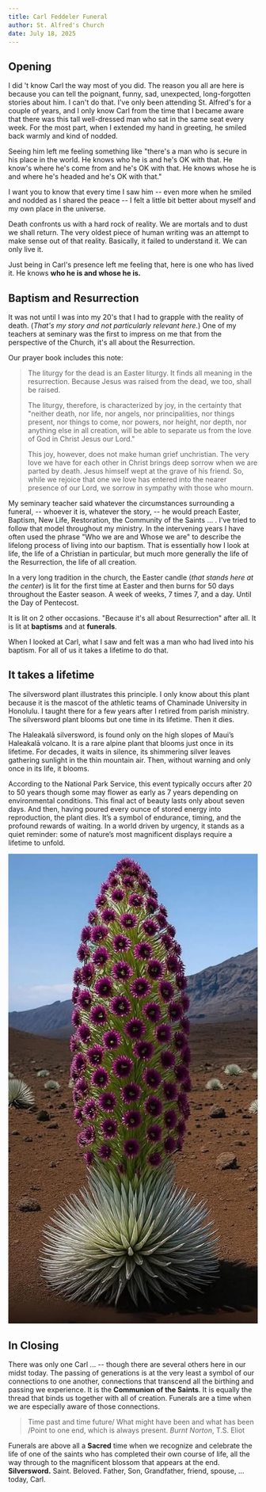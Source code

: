 ```yaml
---
title: Carl Feddeler Funeral
author: St. Alfred's Church
date: July 18, 2025
---
```



## Opening

I did 't know Carl the way most of you did. The reason you all are here is because you can tell the poignant, funny, sad, unexpected, long-forgotten stories about him. I can't do that. I've only been attending St. Alfred's for a couple of years, and I only know Carl from the time that I became aware that there was this tall well-dressed man who sat in the same seat every week. For the most part, when I extended my hand in greeting, he smiled back warmly and kind of nodded.

Seeing him left me feeling something like "there's a man who is secure in his place in the world. He knows who he is and he's OK with that. He know's where he's come from and he's OK with that. He knows whose he is and where he's headed and he's OK with that."

I want you to know that every time I saw him -- even more when he smiled and nodded as I shared the peace -- I felt a little bit better about myself and my own place in the universe.

Death confronts us with a hard rock of reality. We are mortals and to dust we shall return. The very oldest piece of human writing was an attempt to make sense out of that reality. Basically, it failed to understand it. We can only live it.

Just being in Carl's presence left me feeling that, here is one who has lived it. He knows **who he is and whose he is.**

## Baptism and Resurrection

It was not until I was into my 20's that I had to grapple with the reality of death. (*That's my story and not particularly relevant here.*) One of my teachers at seminary was the first to impress on me that from the perspective of the Church, it's all about the Resurrection. 

Our prayer book includes this note:

> The liturgy for the dead is an Easter liturgy. It finds all meaning in the resurrection. Because Jesus was raised from the dead, we too, shall be raised.
>
> The liturgy, therefore, is characterized by joy, in the certainty that "neither death, nor life, nor angels, nor principalities, nor things present, nor things to come, nor powers, nor height, nor depth, nor anything else in all creation, will be able to separate us from the love of God in Christ Jesus our Lord."
>
> This joy, however, does not make human grief unchristian. The very love we have for each other in Christ brings deep sorrow when we are parted by death. Jesus himself wept at the grave of his friend. So, while we rejoice that one we love has entered into the nearer presence of our Lord, we sorrow in sympathy with those who mourn.

My seminary teacher said whatever the circumstances surrounding a funeral, -- whoever it is, whatever the story, -- he would preach Easter, Baptism, New Life, Restoration, the Community of the Saints … . I've tried to follow that model throughout my ministry. In the intervening years I have often used the phrase "Who we are and Whose we are" to describe the lifelong process of living into our baptism. That is essentially how I look at life, the life of a Christian in particular, but much more generally the life of the Resurrection, the life of all creation.

In a very long tradition in the church, the Easter candle (_that stands here at the center_) is lit for the first time at Easter and then burns for 50 days throughout the Easter season. A week of weeks, 7 times 7, and a day. Until the Day of Pentecost.

It is lit on 2 other occasions. "Because it's all about Resurrection" after all. It is lit at **baptisms** and at **funerals**.

When I looked at Carl, what I saw and felt was a man who had lived into his baptism. For all of us it takes a lifetime to do that.

## It takes a lifetime

The silversword plant illustrates this principle. I only know about this plant because it is the mascot of the athletic teams of Chaminade University in Honolulu. I taught there for a few years after I retired from parish ministry. The silversword plant blooms but one time in its lifetime. Then it dies.

The Haleakalā silversword, is found only on the high slopes of Maui’s Haleakalā volcano. It is a rare alpine plant that blooms just once in its lifetime. For decades, it waits in silence, its shimmering silver leaves gathering sunlight in the thin mountain air. Then, without warning and only once in its life, it blooms.

According to the National Park Service, this event typically occurs after 20 to 50 years though some may flower as early as 7 years depending on environmental conditions. This final act of beauty lasts only about seven days. And then, having poured every ounce of stored energy into reproduction, the plant dies. It’s a symbol of endurance, timing, and the profound rewards of waiting. In a world driven by urgency, it stands as a quiet reminder: some of nature’s most magnificent displays require a lifetime to unfold.

![silversword.png](silversword.png)

## In Closing

There was only one Carl ... -- though there are several others here in our midst today. The passing of generations is at the very least a symbol of our connections to one another, connections that transcend all the birthing and passing we experience. It is the **Communion of the Saints**. It is equally the thread that binds us together with all of creation. Funerals are a time when we are especially aware of those connections.

> Time past and time future/ What might have been and what has been /Point to one end, which is always present. _Burnt Norton_, T.S. Eliot

Funerals are above all a **Sacred** time when we recognize and celebrate the life of one of the saints who has completed their own course of life, all the way through to the magnificent blossom that appears at the end. **Silversword.** Saint. Beloved. Father, Son, Grandfather, friend, spouse, ... today, Carl.
